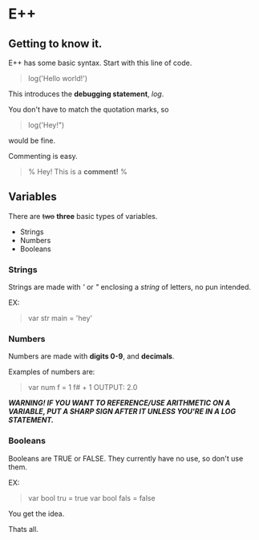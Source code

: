 # E++
## Getting to know it.
E++ has some basic syntax.
Start with this line of code.

> log('Hello world!')

This introduces the **debugging statement**, *log*.

You don't have to match the quotation marks, so
> log('Hey!")

would be fine.

Commenting is easy.

> % Hey! This is a **comment!** %

## Variables
There are ~~two~~ **three** basic types of variables.

- Strings
- Numbers
- Booleans

### Strings
Strings are made with *'* or *"* enclosing a *string* of letters, no pun intended.

EX:
> var str main = 'hey'

### Numbers
Numbers are made with **digits 0-9**, and **decimals**.

Examples of numbers are:

> var num f = 1
> f# + 1
> OUTPUT: 2.0

***WARNING! IF YOU WANT TO REFERENCE/USE ARITHMETIC ON A VARIABLE, PUT A SHARP SIGN AFTER IT UNLESS YOU'RE IN A LOG STATEMENT.***

### Booleans
Booleans are TRUE or FALSE. They currently have no use, so don't use them.

EX:
> var bool tru = true
> var bool fals = false

You get the idea.

Thats all.
